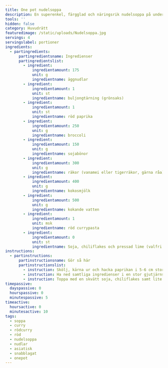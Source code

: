 ```yaml
---
title: One pot nudelsoppa
description: En superenkel, färgglad och näringsrik nudelsoppa på under 15 minuter!
tools: ''
hidden: false
category: Huvudrätt
featuredimage: /static/uploads/Nudelsoppa.jpg
servings: 4
servingslabel: portioner
ingredients:
  - partingredients:
      partingredientsname: Ingredienser
      partingredientslist:
        - ingredient:
            ingredientamount: 175
            unit: g
            ingredientname: äggnudlar
        - ingredient:
            ingredientamount: 1
            unit: st
            ingredientname: buljongtärning (grönsaks)
        - ingredient:
            ingredientamount: 1
            unit: st
            ingredientname: röd paprika
        - ingredient:
            ingredientamount: 250
            unit: g
            ingredientname: broccoli
        - ingredient:
            ingredientamount: 150
            unit: g
            ingredientname: sojabönor
        - ingredient:
            ingredientamount: 300
            unit: g
            ingredientname: räkor (vanamei eller tigerräkor, gärna råa)
        - ingredient:
            ingredientamount: 400
            unit: g
            ingredientname: kokosmjölk
        - ingredient:
            ingredientamount: 500
            unit: g
            ingredientname: kokande vatten
        - ingredient:
            ingredientamount: 1
            unit: msk
            ingredientname: röd currypasta
        - ingredient:
            ingredientamount: 0
            unit: st
            ingredientname: Soja, chiliflakes och pressad lime (valfri mängd)
instructions:
  - partinstructions:
      partinstructionsname: Gör så här
      partinstructionslist:
        - instruction: Skölj, kärna ur och hacka paprikan i 5-6 cm stora bitar, skölj även broccolin och dela upp i lagom stora buketter.
        - instruction: Ha ned samtliga ingredienser i en stor gjutjärnsgryta (räkor, rödcurry, kokosmjölk och vatten sist).
        - instruction: Toppa med en skvätt soja, chiliflakes samt lite pressad lime. Låt koka under lock i cirka 5 minuter.
timepassive:
  dayspassive: 0
  hourspassive: 0
  minutespassive: 5
timeactive:
  hoursactive: 0
  minutesactive: 10
tags:
  - soppa
  - curry
  - rödcurry
  - röd
  - nudelsoppa
  - nudlar
  - asiatisk
  - snabblagat
  - onepot
---
```

